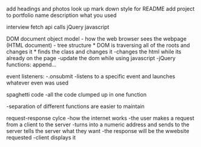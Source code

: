 add headings and photos
look up mark down style for README 
add project to portfolio 
    name 
    description
    what you used

interview
fetch
api calls
jQuery
javascript

DOM document object model 
    - how the web browser sees the webpage (HTML document)
    - tree structure
        * DOM is traversing all of the roots and changes it 
        * finds the class and changes it 
    -changes the html while its already on the page 
    -update the dom while using javascript
    -jQuery functions: append... 

event listeners:
-.onsubmit
-listens to a specific event and launches whatever even was used

spaghetti code
-all the code clumped up in one function

-separation of different functions are easier to maintain


request-response cylce
-how the internet works
-the user makes a request from a client to the server 
-turns into a numeric address and sends to the server tells the server what they want 
-the response will be the wwebsite requested
-client displays it 
